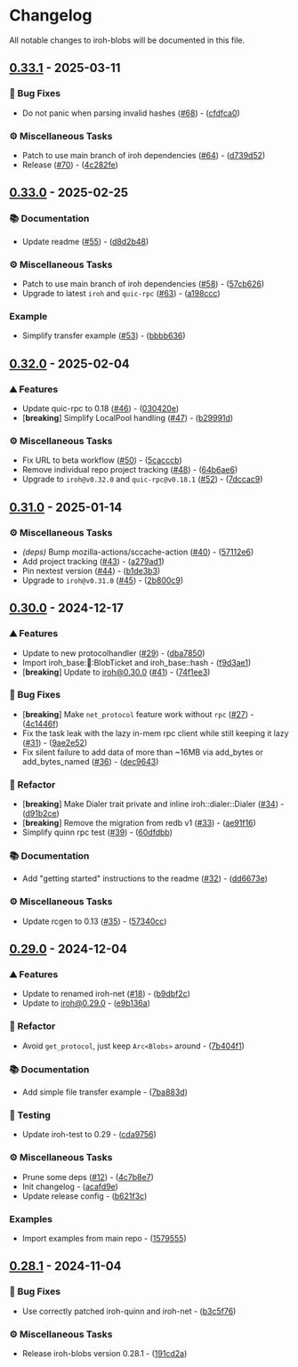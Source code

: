 # Changelog

All notable changes to iroh-blobs will be documented in this file.

## [0.33.1](https://github.com/n0-computer/iroh-blobs/compare/v0.33.0..0.33.1) - 2025-03-11

### 🐛 Bug Fixes

- Do not panic when parsing invalid hashes ([#68](https://github.com/n0-computer/iroh-blobs/issues/68)) - ([cfdfca0](https://github.com/n0-computer/iroh-blobs/commit/cfdfca04760369a9457ea09b4085ab63588398c1))

### ⚙️ Miscellaneous Tasks

- Patch to use main branch of iroh dependencies ([#64](https://github.com/n0-computer/iroh-blobs/issues/64)) - ([d739d52](https://github.com/n0-computer/iroh-blobs/commit/d739d5225029d40749150ad4f2d5e1c1c6f1c0c4))
- Release ([#70](https://github.com/n0-computer/iroh-blobs/issues/70)) - ([4c282fe](https://github.com/n0-computer/iroh-blobs/commit/4c282fea5536f142fe6aab78de1c58d2871c912f))

## [0.33.0](https://github.com/n0-computer/iroh-blobs/compare/v0.32.0..0.33.0) - 2025-02-25

### 📚 Documentation

- Update readme ([#55](https://github.com/n0-computer/iroh-blobs/issues/55)) - ([d8d2b48](https://github.com/n0-computer/iroh-blobs/commit/d8d2b48fbaaaf4d604e8583e87c874cdc9c5b3c6))

### ⚙️ Miscellaneous Tasks

- Patch to use main branch of iroh dependencies ([#58](https://github.com/n0-computer/iroh-blobs/issues/58)) - ([57cb626](https://github.com/n0-computer/iroh-blobs/commit/57cb62696bbad313d497c4a33821657fb6bf53ee))
- Upgrade to latest `iroh` and `quic-rpc` ([#63](https://github.com/n0-computer/iroh-blobs/issues/63)) - ([a198ccc](https://github.com/n0-computer/iroh-blobs/commit/a198cccbde55071973e2b637e7e3ea56908f5d7d))

### Example

- Simplify transfer example ([#53](https://github.com/n0-computer/iroh-blobs/issues/53)) - ([bbbb636](https://github.com/n0-computer/iroh-blobs/commit/bbbb63679794345ed9e6155e67d0423667bfbf26))

## [0.32.0](https://github.com/n0-computer/iroh-blobs/compare/v0.31.0..0.32.0) - 2025-02-04

### ⛰️  Features

- Update quic-rpc to 0.18 ([#46](https://github.com/n0-computer/iroh-blobs/issues/46)) - ([030420e](https://github.com/n0-computer/iroh-blobs/commit/030420e7fa03c80b44491f8da16b993f4015007f))
- [**breaking**] Simplify LocalPool handling ([#47](https://github.com/n0-computer/iroh-blobs/issues/47)) - ([b29991d](https://github.com/n0-computer/iroh-blobs/commit/b29991dc913459e034b758271d9b79f8ae6c498e))

### ⚙️ Miscellaneous Tasks

- Fix URL to beta workflow ([#50](https://github.com/n0-computer/iroh-blobs/issues/50)) - ([5cacccb](https://github.com/n0-computer/iroh-blobs/commit/5cacccb33818b11eab487b89da0bb4a69325f52b))
- Remove individual repo project tracking ([#48](https://github.com/n0-computer/iroh-blobs/issues/48)) - ([64b6ae6](https://github.com/n0-computer/iroh-blobs/commit/64b6ae6a6b1dfcdf639ad55923391957b0b4186e))
- Upgrade to `iroh@v0.32.0` and `quic-rpc@v0.18.1` ([#52](https://github.com/n0-computer/iroh-blobs/issues/52)) - ([7dccac9](https://github.com/n0-computer/iroh-blobs/commit/7dccac9610482f9acbde4c46a134d99e979e6001))

## [0.31.0](https://github.com/n0-computer/iroh-blobs/compare/v0.30.0..0.31.0) - 2025-01-14

### ⚙️ Miscellaneous Tasks

- *(deps)* Bump mozilla-actions/sccache-action ([#40](https://github.com/n0-computer/iroh-blobs/issues/40)) - ([57112e6](https://github.com/n0-computer/iroh-blobs/commit/57112e62618e07a833a261b0dbfd2f64cc22eb82))
- Add project tracking ([#43](https://github.com/n0-computer/iroh-blobs/issues/43)) - ([a279ad1](https://github.com/n0-computer/iroh-blobs/commit/a279ad1bc0472fb4e47df466ab73ed9e0fa0a50a))
- Pin nextest version ([#44](https://github.com/n0-computer/iroh-blobs/issues/44)) - ([b1de3b3](https://github.com/n0-computer/iroh-blobs/commit/b1de3b306135984e113d09531beff9ed6463a778))
- Upgrade to `iroh@v0.31.0` ([#45](https://github.com/n0-computer/iroh-blobs/issues/45)) - ([2b800c9](https://github.com/n0-computer/iroh-blobs/commit/2b800c9264b21dfb73bfecbe9881bc6c07c7e0d1))

## [0.30.0](https://github.com/n0-computer/iroh-blobs/compare/v0.29.0..0.30.0) - 2024-12-17

### ⛰️  Features

- Update to new protocolhandler ([#29](https://github.com/n0-computer/iroh-blobs/issues/29)) - ([dba7850](https://github.com/n0-computer/iroh-blobs/commit/dba7850ae874939bd9a83f97c36dc6eceee7f9bd))
- Import iroh_base::ticket::BlobTicket and iroh_base::hash - ([f9d3ae1](https://github.com/n0-computer/iroh-blobs/commit/f9d3ae1e6a0cbdbdece56b0b3d948f0a3d62118c))
- [**breaking**] Update to iroh@0.30.0 ([#41](https://github.com/n0-computer/iroh-blobs/issues/41)) - ([74f1ee3](https://github.com/n0-computer/iroh-blobs/commit/74f1ee32cca396cd8e4d1cb8815b71e27c98df74))

### 🐛 Bug Fixes

- [**breaking**] Make `net_protocol` feature work without `rpc` ([#27](https://github.com/n0-computer/iroh-blobs/issues/27)) - ([4c1446f](https://github.com/n0-computer/iroh-blobs/commit/4c1446f7578778dadee6db0ad07ff025ef753779))
- Fix the task leak with the lazy in-mem rpc client while still keeping it lazy ([#31](https://github.com/n0-computer/iroh-blobs/issues/31)) - ([9ae2e52](https://github.com/n0-computer/iroh-blobs/commit/9ae2e52431ca6948ba60bca0169bba7d7cde1d06))
- Fix silent failure to add data of more than ~16MB via add_bytes or add_bytes_named ([#36](https://github.com/n0-computer/iroh-blobs/issues/36)) - ([dec9643](https://github.com/n0-computer/iroh-blobs/commit/dec96436772007178a2c9190d87598893a38b57d))

### 🚜 Refactor

- [**breaking**] Make Dialer trait private and inline iroh::dialer::Dialer ([#34](https://github.com/n0-computer/iroh-blobs/issues/34)) - ([d91b2ce](https://github.com/n0-computer/iroh-blobs/commit/d91b2ce7784cfa78fd2e6f9e0fb74f9b950a878f))
- [**breaking**] Remove the migration from redb v1 ([#33](https://github.com/n0-computer/iroh-blobs/issues/33)) - ([ae91f16](https://github.com/n0-computer/iroh-blobs/commit/ae91f16bd466f00e003d064593ea53c4c2276999))
- Simplify quinn rpc test ([#39](https://github.com/n0-computer/iroh-blobs/issues/39)) - ([60dfdbb](https://github.com/n0-computer/iroh-blobs/commit/60dfdbbacdb002621b85378449c66397d4d377f1))

### 📚 Documentation

- Add "getting started" instructions to the readme ([#32](https://github.com/n0-computer/iroh-blobs/issues/32)) - ([dd6673e](https://github.com/n0-computer/iroh-blobs/commit/dd6673e777e8f8ceab462501348941ac2387fab1))

### ⚙️ Miscellaneous Tasks

- Update rcgen to 0.13 ([#35](https://github.com/n0-computer/iroh-blobs/issues/35)) - ([57340cc](https://github.com/n0-computer/iroh-blobs/commit/57340cc931c7e0a3e8e3d14bef00e926ab7cfe47))

## [0.29.0](https://github.com/n0-computer/iroh-blobs/compare/v0.28.1..0.29.0) - 2024-12-04

### ⛰️  Features

- Update to renamed iroh-net ([#18](https://github.com/n0-computer/iroh-blobs/issues/18)) - ([b9dbf2c](https://github.com/n0-computer/iroh-blobs/commit/b9dbf2cc1e6d8a6b60f3bf9f52b832fbd23c394e))
- Update to iroh@0.29.0  - ([e9b136a](https://github.com/n0-computer/iroh-blobs/commit/e9b136ad59d8feddd16df50503bf67206cccedd9))

### 🚜 Refactor

- Avoid `get_protocol`, just keep `Arc<Blobs>` around - ([7b404f1](https://github.com/n0-computer/iroh-blobs/commit/7b404f12bca87b32af85ef0b099cc8174940219f))

### 📚 Documentation

- Add simple file transfer example - ([7ba883d](https://github.com/n0-computer/iroh-blobs/commit/7ba883d238bb2b0be8c64672369c27074519962c))

### 🧪 Testing

- Update iroh-test to 0.29 - ([cda9756](https://github.com/n0-computer/iroh-blobs/commit/cda9756d84b34583f469ffa6f9083b9b3a5fd2a5))

### ⚙️ Miscellaneous Tasks

- Prune some deps ([#12](https://github.com/n0-computer/iroh-blobs/issues/12)) - ([4c7b8e7](https://github.com/n0-computer/iroh-blobs/commit/4c7b8e79f495376245852a14688ce23a12adda85))
- Init changelog - ([acafd9e](https://github.com/n0-computer/iroh-blobs/commit/acafd9ef8fe4851854ac2a48016ebdba215f5b6b))
- Update release config - ([b621f3c](https://github.com/n0-computer/iroh-blobs/commit/b621f3c97416b61d2b7970a5c2b4ab9f5a7d9752))

### Examples

- Import examples from main repo - ([1579555](https://github.com/n0-computer/iroh-blobs/commit/1579555ba3f67102d3e4aafcf7889b558f744460))

## [0.28.1](https://github.com/n0-computer/iroh-blobs/compare/v0.28.0..v0.28.1) - 2024-11-04

### 🐛 Bug Fixes

- Use correctly patched iroh-quinn and iroh-net - ([b3c5f76](https://github.com/n0-computer/iroh-blobs/commit/b3c5f7624716896c085add70215336404188442a))

### ⚙️ Miscellaneous Tasks

- Release iroh-blobs version 0.28.1 - ([191cd2a](https://github.com/n0-computer/iroh-blobs/commit/191cd2a1c25885f8ef0d58d83df150017bc4c8bb))


